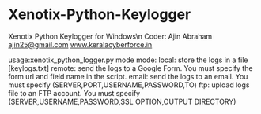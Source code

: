 Xenotix-Python-Keylogger
========================
Xenotix Python Keylogger for Windows\n
Coder: Ajin Abraham 
<ajin25@gmail.com>
www.keralacyberforce.in

usage:xenotix_python_logger.py mode
mode:
     local: store the logs in a file [keylogs.txt]
     remote: send the logs to a Google Form. You must specify the form url and field name in the script.
     email: send the logs to an email. You must specify (SERVER,PORT,USERNAME,PASSWORD,TO)
     ftp: upload logs file to an FTP account. You must specify (SERVER,USERNAME,PASSWORD,SSL OPTION,OUTPUT DIRECTORY)
